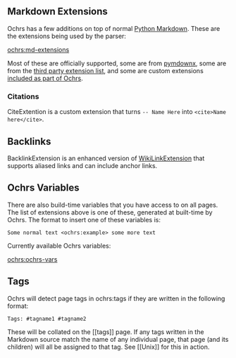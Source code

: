 ## Markdown Extensions

Ochrs has a few additions on top of normal [Python Markdown](https://python-markdown.github.io/).  These are the extensions being used by the parser:

<ochrs:md-extensions>

Most of these are officially supported, some are from [pymdownx](https://facelessuser.github.io/pymdown-extensions/), some are from the [third party extension list](https://github.com/Python-Markdown/markdown/wiki/Third-Party-Extensions), and some are custom extensions [included as part of Ochrs](https://github.com/pavo-etc/notes/tree/main/generator/extensions).

### Citations

CiteExtention is a custom extension that turns `-- Name Here`  into `<cite>Name here</cite>`.

## Backlinks

BacklinkExtension is an enhanced version of [WikiLinkExtension](https://python-markdown.github.io/extensions/wikilinks/) that supports aliased links and can include anchor links.

## Ochrs Variables

There are also build-time variables that you have access to on all pages.  The list of extensions above is one of these, generated at built-time by Ochrs.  The format to insert one of these variables is:

```
Some normal text <ochrs:example> some more text
```

Currently available Ochrs variables:

<ochrs:ochrs-vars>

## Tags

Ochrs will detect page tags in ochrs:tags if they are written in the following format:

    Tags: #tagname1 #tagname2

These will be collated on the [[tags]] page.  If any tags written in the Markdown source match the name of any individual page, that page (and its children) will all be assigned to that tag.  See [[Unix]] for this in action.